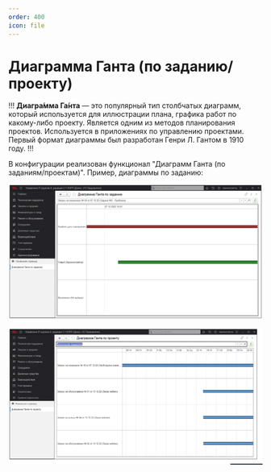 ```yaml
---
order: 400
icon: file
---
```


# Диаграмма Ганта (по заданию/проекту)

!!!
**Диагра́мма Га́нта** — это популярный тип столбчатых диаграмм, который используется для иллюстрации плана, графика работ по какому-либо проекту. Является одним из методов планирования проектов. Используется в приложениях по управлению проектами. Первый формат диаграммы был разработан Генри Л. Гантом в 1910 году.
!!!

В конфигурации реализован функционал "Диаграмм Ганта (по заданиям/проектам)". Пример, диаграммы по заданию:

![01_ДиаграммаГанта](static/01_ДиаграммаГанта.png)

![02_ДиаграммаГанта](static/02_ДиаграммаГанта.png)
